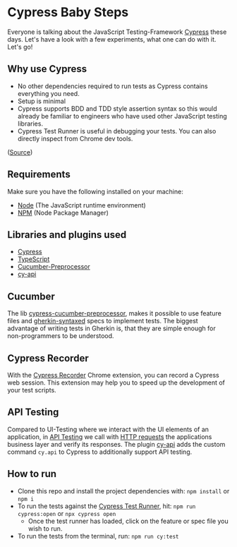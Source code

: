 # Cypress Baby Steps

Everyone is talking about the JavaScript Testing-Framework [Cypress](https://www.cypress.io/) these days.
Let's have a look with a few experiments, what one can do with it. Let's go!

## Why use Cypress
- No other dependencies required to run tests as Cypress contains everything you need.
- Setup is minimal
- Cypress supports BDD and TDD style assertion syntax so this would already be familiar to engineers who have used other JavaScript testing libraries.
- Cypress Test Runner is useful in debugging your tests. You can also directly inspect from Chrome dev tools.  

([Source](https://github.com/mdcruz))

## Requirements
Make sure you have the following installed on your machine:

- [Node](https://nodejs.org) (The JavaScript runtime environment)
- [NPM](https://nodejs.org/en/knowledge/getting-started/npm/what-is-npm/) (Node Package Manager)

## Libraries and plugins used
- [Cypress](https://www.cypress.io/)
- [TypeScript](https://docs.cypress.io/guides/tooling/typescript-support.html#Install-TypeScript)
- [Cucumber-Preprocessor](https://github.com/TheBrainFamily/cypress-cucumber-preprocessor)
- [cy-api](https://github.com/bahmutov/cy-api)

## Cucumber
The lib [cypress-cucumber-preprocessor](https://github.com/TheBrainFamily/cypress-cucumber-preprocessor), makes it possible
to use feature files and [gherkin-syntaxed](https://www.guru99.com/gherkin-test-cucumber.html) specs to implement tests.
The biggest advantage of writing tests in Gherkin is, that they are simple enough for non-programmers to be understood.

## Cypress Recorder
With the [Cypress Recorder](http://www.cypressrecorder.com/) Chrome extension, you can record a Cypress web session.
This extension may help you to speed up the development of your test scripts.

## API Testing
Compared to UI-Testing where we interact with the UI elements of an application, in [API Testing](https://www.edureka.co/blog/what-is-api-testing)
we call with [HTTP requests](https://en.wikipedia.org/wiki/Hypertext_Transfer_Protocol) the applications business layer
and verify its responses. The plugin [cy-api](https://github.com/bahmutov/cy-api) adds the custom command `cy.api` 
to Cypress to additionally support API testing.

## How to run
* Clone this repo and install the project dependencies with:
`npm install` or `npm i`
* To run the tests against the [Cypress Test Runner](https://docs.cypress.io/guides/core-concepts/test-runner.html#Overview), hit: `npm run cypress:open` or `npx cypress open`
    * Once the test runner has loaded, click on the feature or spec file you wish to run.
* To run the tests from the terminal, run:
`npm run cy:test`